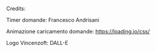Credits:

Timer domande: Francesco Andrisani

Animazione caricamento domande: https://loading.io/css/

Logo Vincenzoft: DALL-E
